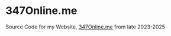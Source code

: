 # 347Online.me

Source Code for my Website, [347Online.me](https://347Online.me) from late 2023-2025

